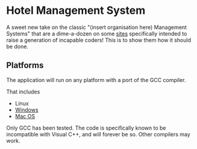 # Hotel Management System
A sweet new take on the classic "(insert organisation here) Management Systems" that are a dime-a-dozen on some [sites](http://projects.icbse.com/subject/cpp "iCBSE") specifically intended to raise a generation of incapable coders! This is to show them how it should be done.

## Platforms
The application will run on any platform with a port of the GCC compiler.

That includes

* Linux
* [Windows](https://www.cygwin.com "Cygwin")
* [Mac OS](http://brew.sh "Homebrew")

Only GCC has been tested. The code is specifically known to be incompatible with Visual C++, and will forever be so. Other compilers may work.
